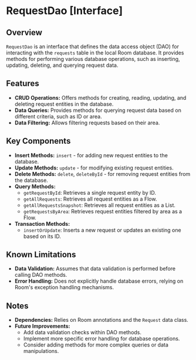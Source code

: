 # RequestDao [Interface]

## Overview

`RequestDao` is an interface that defines the data access object (DAO) for interacting with the `requests` table in the local Room database. It provides methods for performing various database operations, such as inserting, updating, deleting, and querying request data.

## Features

- **CRUD Operations:** Offers methods for creating, reading, updating, and deleting request entities in the database.
- **Data Queries:** Provides methods for querying request data based on different criteria, such as ID or area.
- **Data Filtering:** Allows filtering requests based on their area.

## Key Components

- **Insert Methods:** `insert` - for adding new request entities to the database.
- **Update Methods:** `update` - for modifying existing request entities.
- **Delete Methods:** `delete`, `deleteById` - for removing request entities from the database.
- **Query Methods:**
    - `getRequestById`: Retrieves a single request entity by ID.
    - `getAllRequests`: Retrieves all request entities as a Flow.
    - `getAllRequestsSnapshot`: Retrieves all request entities as a List.
    - `getRequestsByArea`: Retrieves request entities filtered by area as a Flow.
- **Transaction Methods:**
    - `insertOrUpdate`: Inserts a new request or updates an existing one based on its ID.

## Known Limitations

- **Data Validation:** Assumes that data validation is performed before calling DAO methods.
- **Error Handling:** Does not explicitly handle database errors, relying on Room's exception handling mechanisms.

## Notes

- **Dependencies:** Relies on Room annotations and the `Request` data class.
- **Future Improvements:**
    - Add data validation checks within DAO methods.
    - Implement more specific error handling for database operations.
    - Consider adding methods for more complex queries or data manipulations.